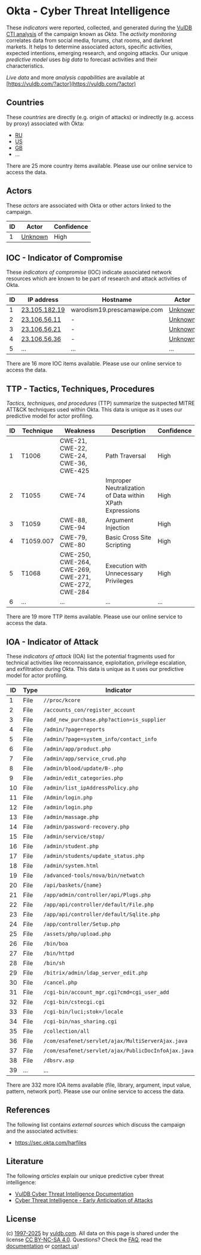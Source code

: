 # Okta - Cyber Threat Intelligence

These _indicators_ were reported, collected, and generated during the [VulDB CTI analysis](https://vuldb.com/?kb.cti) of the campaign known as _Okta_. The _activity monitoring_ correlates data from social media, forums, chat rooms, and darknet markets. It helps to determine associated actors, specific activities, expected intentions, emerging research, and ongoing attacks. Our unique _predictive model_ uses _big data_ to forecast activities and their characteristics.

_Live data_ and more _analysis capabilities_ are available at [https://vuldb.com/?actor](https://vuldb.com/?actor)

## Countries

These _countries_ are directly (e.g. origin of attacks) or indirectly (e.g. access by proxy) associated with Okta:

* [RU](https://vuldb.com/?country.ru)
* [US](https://vuldb.com/?country.us)
* [GB](https://vuldb.com/?country.gb)
* ...

There are 25 more country items available. Please use our online service to access the data.

## Actors

These _actors_ are associated with Okta or other actors linked to the campaign.

ID | Actor | Confidence
-- | ----- | ----------
1 | [Unknown](https://vuldb.com/?actor.unknown) | High

## IOC - Indicator of Compromise

These _indicators of compromise_ (IOC) indicate associated network resources which are known to be part of research and attack activities of Okta.

ID | IP address | Hostname | Actor | Confidence
-- | ---------- | -------- | ----- | ----------
1 | [23.105.182.19](https://vuldb.com/?ip.23.105.182.19) | warodism19.prescamawipe.com | [Unknown](https://vuldb.com/?actor.unknown) | High
2 | [23.106.56.11](https://vuldb.com/?ip.23.106.56.11) | - | [Unknown](https://vuldb.com/?actor.unknown) | High
3 | [23.106.56.21](https://vuldb.com/?ip.23.106.56.21) | - | [Unknown](https://vuldb.com/?actor.unknown) | High
4 | [23.106.56.36](https://vuldb.com/?ip.23.106.56.36) | - | [Unknown](https://vuldb.com/?actor.unknown) | High
5 | ... | ... | ... | ...

There are 16 more IOC items available. Please use our online service to access the data.

## TTP - Tactics, Techniques, Procedures

_Tactics, techniques, and procedures_ (TTP) summarize the suspected MITRE ATT&CK techniques used within Okta. This data is unique as it uses our predictive model for actor profiling.

ID | Technique | Weakness | Description | Confidence
-- | --------- | -------- | ----------- | ----------
1 | T1006 | CWE-21, CWE-22, CWE-24, CWE-36, CWE-425 | Path Traversal | High
2 | T1055 | CWE-74 | Improper Neutralization of Data within XPath Expressions | High
3 | T1059 | CWE-88, CWE-94 | Argument Injection | High
4 | T1059.007 | CWE-79, CWE-80 | Basic Cross Site Scripting | High
5 | T1068 | CWE-250, CWE-264, CWE-269, CWE-271, CWE-272, CWE-284 | Execution with Unnecessary Privileges | High
6 | ... | ... | ... | ...

There are 19 more TTP items available. Please use our online service to access the data.

## IOA - Indicator of Attack

These _indicators of attack_ (IOA) list the potential fragments used for technical activities like reconnaissance, exploitation, privilege escalation, and exfiltration during Okta. This data is unique as it uses our predictive model for actor profiling.

ID | Type | Indicator | Confidence
-- | ---- | --------- | ----------
1 | File | `//proc/kcore` | Medium
2 | File | `/accounts_con/register_account` | High
3 | File | `/add_new_purchase.php?action=is_supplier` | High
4 | File | `/admin/?page=reports` | High
5 | File | `/admin/?page=system_info/contact_info` | High
6 | File | `/admin/app/product.php` | High
7 | File | `/admin/app/service_crud.php` | High
8 | File | `/admin/blood/update/B-.php` | High
9 | File | `/admin/edit_categories.php` | High
10 | File | `/admin/list_ipAddressPolicy.php` | High
11 | File | `/Admin/login.php` | High
12 | File | `/admin/login.php` | High
13 | File | `/admin/massage.php` | High
14 | File | `/admin/password-recovery.php` | High
15 | File | `/admin/service/stop/` | High
16 | File | `/admin/student.php` | High
17 | File | `/admin/students/update_status.php` | High
18 | File | `/admin/system.html` | High
19 | File | `/advanced-tools/nova/bin/netwatch` | High
20 | File | `/api/baskets/{name}` | High
21 | File | `/app/admin/controller/api/Plugs.php` | High
22 | File | `/app/api/controller/default/File.php` | High
23 | File | `/app/api/controller/default/Sqlite.php` | High
24 | File | `/app/controller/Setup.php` | High
25 | File | `/assets/php/upload.php` | High
26 | File | `/bin/boa` | Medium
27 | File | `/bin/httpd` | Medium
28 | File | `/bin/sh` | Low
29 | File | `/bitrix/admin/ldap_server_edit.php` | High
30 | File | `/cancel.php` | Medium
31 | File | `/cgi-bin/account_mgr.cgi?cmd=cgi_user_add` | High
32 | File | `/cgi-bin/cstecgi.cgi` | High
33 | File | `/cgi-bin/luci;stok=/locale` | High
34 | File | `/cgi-bin/nas_sharing.cgi` | High
35 | File | `/collection/all` | High
36 | File | `/com/esafenet/servlet/ajax/MultiServerAjax.java` | High
37 | File | `/com/esafenet/servlet/ajax/PublicDocInfoAjax.java` | High
38 | File | `/dbsrv.asp` | Medium
39 | ... | ... | ...

There are 332 more IOA items available (file, library, argument, input value, pattern, network port). Please use our online service to access the data.

## References

The following list contains _external sources_ which discuss the campaign and the associated activities:

* https://sec.okta.com/harfiles

## Literature

The following _articles_ explain our unique predictive cyber threat intelligence:

* [VulDB Cyber Threat Intelligence Documentation](https://vuldb.com/?kb.cti)
* [Cyber Threat Intelligence - Early Anticipation of Attacks](https://www.scip.ch/en/?labs.20201022)

## License

(c) [1997-2025](https://vuldb.com/?kb.changelog) by [vuldb.com](https://vuldb.com/?kb.about). All data on this page is shared under the license [CC BY-NC-SA 4.0](https://creativecommons.org/licenses/by-nc-sa/4.0/). Questions? Check the [FAQ](https://vuldb.com/?kb.faq), read the [documentation](https://vuldb.com/?kb) or [contact us](https://vuldb.com/?contact)!
